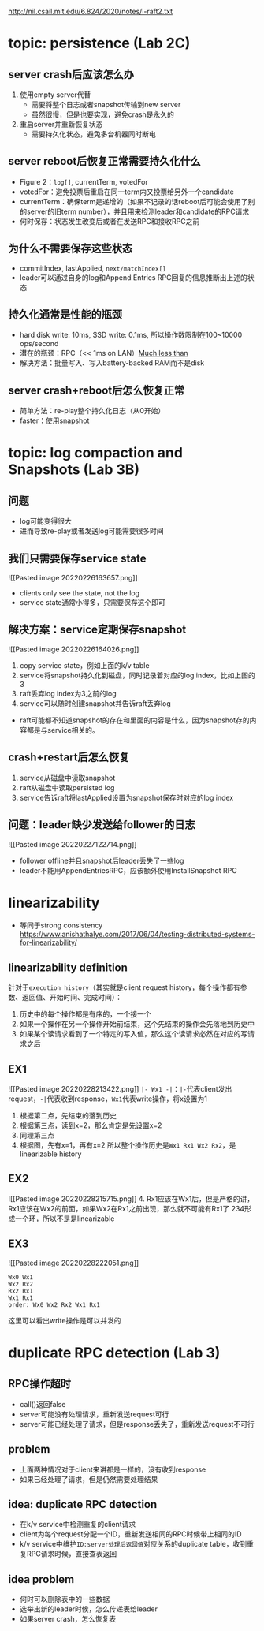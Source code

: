 http://nil.csail.mit.edu/6.824/2020/notes/l-raft2.txt
# topic: persistence (Lab 2C)
## server crash后应该怎么办
1. 使用empty server代替
	- 需要将整个日志或者snapshot传输到new server
	- 虽然很慢，但是也要实现，避免crash是永久的
2. 重启server并重新恢复状态 
	- 需要持久化状态，避免多台机器同时断电
## server reboot后恢复正常需要持久化什么
- Figure 2：`log[]`, currentTerm, votedFor
- votedFor：避免投票后重启在同一term内又投票给另外一个candidate
- currentTerm：确保term是递增的（如果不记录的话reboot后可能会使用了别的server的旧term number），并且用来检测leader和candidate的RPC请求
- 何时保存：状态发生改变后或者在发送RPC和接收RPC之前
## 为什么不需要保存这些状态
- commitIndex, lastApplied, `next/matchIndex[]`
- leader可以通过自身的log和Append Entries RPC回复的信息推断出上述的状态
## 持久化通常是性能的瓶颈
- hard disk write: 10ms, SSD write: 0.1ms, 所以操作数限制在100~10000 ops/second
- 潜在的瓶颈：RPC（<< 1ms on LAN）[Much less than](https://math.stackexchange.com/questions/1516976/much-less-than-what-does-that-mean)
- 解决方法：批量写入、写入battery-backed RAM而不是disk
## server crash+reboot后怎么恢复正常
- 简单方法：re-play整个持久化日志（从0开始）
- faster：使用snapshot
# topic: log compaction and Snapshots (Lab 3B)
## 问题
- log可能变得很大
- 进而导致re-play或者发送log可能需要很多时间
## 我们只需要保存service state
![[Pasted image 20220226163657.png]]
- clients only see the state, not the log
- service state通常小得多，只需要保存这个即可
## 解决方案：service定期保存snapshot
![[Pasted image 20220226164026.png]]
1. copy service state，例如上面的k/v table
2. service将snapshot持久化到磁盘，同时记录着对应的log index，比如上图的3
3. raft丢弃log index为3之前的log
4. service可以随时创建snapshot并告诉raft丢弃log
- raft可能都不知道snapshot的存在和里面的内容是什么，因为snapshot存的内容都是与service相关的。
## crash+restart后怎么恢复
1. service从磁盘中读取snapshot
2. raft从磁盘中读取persisted log
3. service告诉raft将lastApplied设置为snapshot保存时对应的log index
## 问题：leader缺少发送给follower的日志
![[Pasted image 20220227122714.png]]
- follower offline并且snapshot后leader丢失了一些log
- leader不能用AppendEntriesRPC，应该额外使用InstallSnapshot RPC
# linearizability
- 等同于strong consistency
https://www.anishathalye.com/2017/06/04/testing-distributed-systems-for-linearizability/
## linearizability definition
针对于`execution history`（其实就是client request history，每个操作都有参数、返回值、开始时间、完成时间）：
1. 历史中的每个操作都是有序的，一个接一个
2. 如果一个操作在另一个操作开始前结束，这个先结束的操作会先落地到历史中
3. 如果某个读请求看到了一个特定的写入值，那么这个读请求必然在对应的写请求之后
## EX1
![[Pasted image 20220228213422.png]]
`|- Wx1 -|`：`|-`代表client发出request，`-|`代表收到response，`Wx1`代表write操作，将x设置为1
1. 根据第二点，先结束的落到历史
2. 根据第三点，读到x=2，那么肯定是先设置x=2
3. 同理第三点
4. 根据图，先有x=1，再有x=2
所以整个操作历史是`Wx1 Rx1 Wx2 Rx2`，是linearizable history
## EX2
![[Pasted image 20220228215715.png]]
4. Rx1应该在Wx1后，但是严格的讲，Rx1应该在Wx2的前面，如果Wx2在Rx1之前出现，那么就不可能有Rx1了
234形成一个环，所以不是是linearizable
## EX3
![[Pasted image 20220228222051.png]]
```
Wx0 Wx1
Wx2 Rx2
Rx2 Rx1
Wx1 Rx1
order: Wx0 Wx2 Rx2 Wx1 Rx1
```
这里可以看出write操作是可以并发的 
# duplicate RPC detection (Lab 3)
## RPC操作超时
- call()返回false
- server可能没有处理请求，重新发送request可行
- server可能已经处理了请求，但是response丢失了，重新发送request不可行
## problem
- 上面两种情况对于client来讲都是一样的，没有收到response
- 如果已经处理了请求，但是仍然需要处理结果
## idea: duplicate RPC detection
- 在k/v service中检测重复的client请求
- client为每个request分配一个ID，重新发送相同的RPC时候带上相同的ID
- k/v service中维护`ID:server处理后返回值`对应关系的duplicate table，收到重复RPC请求时候，直接查表返回
## idea problem
- 何时可以删除表中的一些数据
- 选举出新的leader时候，怎么传递表给leader
- 如果server crash，怎么恢复表

